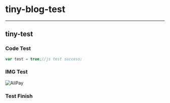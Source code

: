 # tiny-blog-test

---

## tiny-test

### Code Test

```javascript
var test = true;//js test success;
```
### IMG Test

![AliPay](https://img.alicdn.com/tps/TB17ghmIFXXXXXAXFXXXXXXXXXX.png)

### Test Finish
